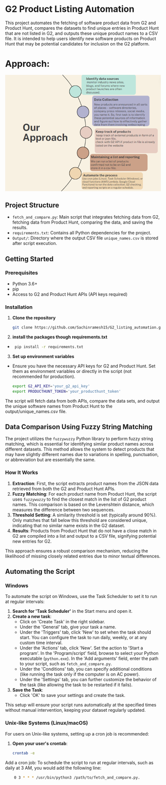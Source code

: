 # G2 Product Listing Automation

This project automates the fetching of software product data from G2 and Product Hunt, compares the datasets to find unique entries in Product Hunt that are not listed in G2, and outputs these unique product names to a CSV file. It is intended to help users identify new software products on Product Hunt that may be potential candidates for inclusion on the G2 platform.
# Approach:
![Example Image](approach.png)

## Project Structure

- `fetch_and_compare.py`: Main script that integrates fetching data from G2, fetching data from Product Hunt, comparing the data, and saving the results.
- `requirements.txt`: Contains all Python dependencies for the project.
- `Output/`: Directory where the output CSV file `unique_names.csv` is stored after script execution.

## Getting Started

### Prerequisites

- Python 3.6+
- pip
- Access to G2 and Product Hunt APIs (API keys required)

### Installation

1. **Clone the repository**
   ```bash
   git clone https://github.com/Sachinramesh15/G2_listing_automation.git
2. **install the packages though requirements.txt**
  - ```bash
     pip install -r requirements.txt
3. **Set up environment variables**
- Ensure you have the necessary API keys for G2 and Product Hunt. Set them as environment variables or directly in the script (not recommended for production).
  ```bash
  export G2_API_KEY='your_g2_api_key'
  export PRODUCTHUNT_TOKEN='your_producthunt_token'
The script will fetch data from both APIs, compare the data sets, and output the unique software names from Product Hunt to the output/unique_names.csv file.
## Data Comparison Using Fuzzy String Matching

The project utilizes the `fuzzywuzzy` Python library to perform fuzzy string matching, which is essential for identifying similar product names across different datasets. This method allows the system to detect products that may have slightly different names due to variations in spelling, punctuation, or abbreviation but are essentially the same.

### How It Works

1. **Extraction**: First, the script extracts product names from the JSON data retrieved from both the G2 and Product Hunt APIs.
2. **Fuzzy Matching**: For each product name from Product Hunt, the script uses `fuzzywuzzy` to find the closest match in the list of G2 product names. This comparison is based on the Levenshtein distance, which measures the difference between two sequences.
3. **Threshold Setting**: A similarity threshold is set (typically around 90%). Only matches that fall below this threshold are considered unique, indicating that no similar name exists in the G2 dataset.
4. **Results**: Products from Product Hunt that do not have a close match in G2 are compiled into a list and output to a CSV file, signifying potential new entries for G2.

This approach ensures a robust comparison mechanism, reducing the likelihood of missing closely related entries due to minor textual differences.

## Automating the Script

### Windows

To automate the script on Windows, use the Task Scheduler to set it to run at regular intervals:

1. **Search for 'Task Scheduler'** in the Start menu and open it.
2. **Create a new task**:
   - Click on 'Create Task' in the right sidebar.
   - Under the 'General' tab, give your task a name.
   - Under the 'Triggers' tab, click 'New' to set when the task should start. You can configure the task to run daily, weekly, or at any custom time interval.
   - Under the 'Actions' tab, click 'New'. Set the action to 'Start a program'. In the 'Program/script' field, browse to select your Python executable (`python.exe`). In the 'Add arguments' field, enter the path to your script, such as `fetch_and_compare.py`.
   - Under the 'Conditions' tab, you can specify additional conditions (like running the task only if the computer is on AC power).
   - Under the 'Settings' tab, you can further customize the behavior of the task (like allowing the task to be restarted if it fails).
3. **Save the Task**:
   - Click 'OK' to save your settings and create the task.

This setup will ensure your script runs automatically at the specified times without manual intervention, keeping your dataset regularly updated.

### Unix-like Systems (Linux/macOS)

For users on Unix-like systems, setting up a cron job is recommended:

1. **Open your user's crontab**:
   ```bash
   crontab -e
 Add a cron job: To schedule the script to run at regular intervals, such as daily at 3 AM, you would add the following line:
```bash
    0 3 * * * /usr/bin/python3 /path/to/fetch_and_compare.py.
